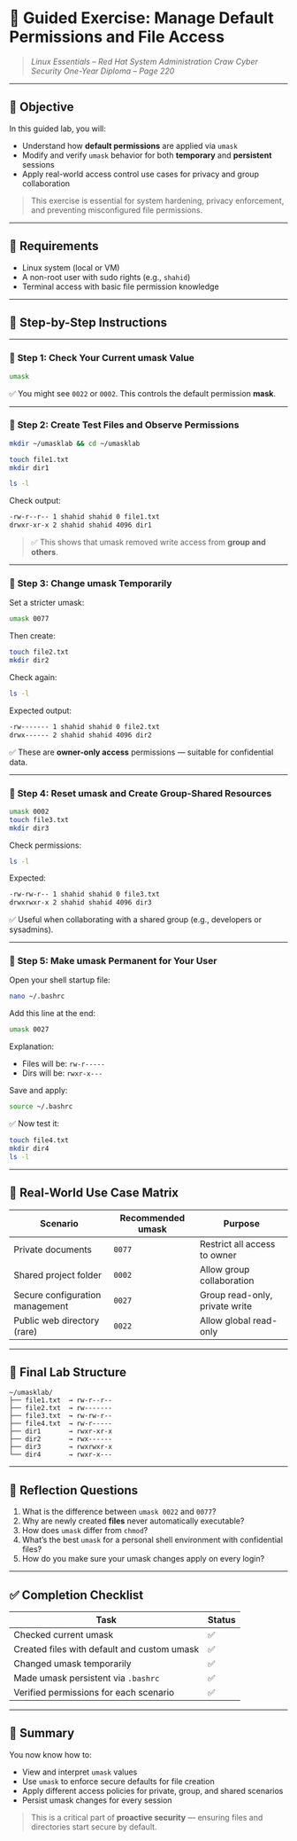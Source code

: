 # 🧪 **Guided Exercise: Manage Default Permissions and File Access**

> *Linux Essentials – Red Hat System Administration*
> *Craw Cyber Security One-Year Diploma – Page 220*

---

## 🎯 Objective

In this guided lab, you will:

* Understand how **default permissions** are applied via `umask`
* Modify and verify `umask` behavior for both **temporary** and **persistent** sessions
* Apply real-world access control use cases for privacy and group collaboration

> This exercise is essential for system hardening, privacy enforcement, and preventing misconfigured file permissions.

---

## 🧰 Requirements

* Linux system (local or VM)
* A non-root user with sudo rights (e.g., `shahid`)
* Terminal access with basic file permission knowledge

---

## 🧭 Step-by-Step Instructions

---

### 🔹 **Step 1: Check Your Current umask Value**

```bash
umask
```

✅ You might see `0022` or `0002`. This controls the default permission **mask**.

---

### 🔹 **Step 2: Create Test Files and Observe Permissions**

```bash
mkdir ~/umasklab && cd ~/umasklab

touch file1.txt
mkdir dir1

ls -l
```

Check output:

```bash
-rw-r--r-- 1 shahid shahid 0 file1.txt
drwxr-xr-x 2 shahid shahid 4096 dir1
```

> ✅ This shows that umask removed write access from **group and others**.

---

### 🔹 **Step 3: Change umask Temporarily**

Set a stricter umask:

```bash
umask 0077
```

Then create:

```bash
touch file2.txt
mkdir dir2
```

Check again:

```bash
ls -l
```

Expected output:

```bash
-rw------- 1 shahid shahid 0 file2.txt
drwx------ 2 shahid shahid 4096 dir2
```

✅ These are **owner-only access** permissions — suitable for confidential data.

---

### 🔹 **Step 4: Reset umask and Create Group-Shared Resources**

```bash
umask 0002
touch file3.txt
mkdir dir3
```

Check permissions:

```bash
ls -l
```

Expected:

```bash
-rw-rw-r-- 1 shahid shahid 0 file3.txt
drwxrwxr-x 2 shahid shahid 4096 dir3
```

✅ Useful when collaborating with a shared group (e.g., developers or sysadmins).

---

### 🔹 **Step 5: Make umask Permanent for Your User**

Open your shell startup file:

```bash
nano ~/.bashrc
```

Add this line at the end:

```bash
umask 0027
```

Explanation:

* Files will be: `rw-r-----`
* Dirs will be: `rwxr-x---`

Save and apply:

```bash
source ~/.bashrc
```

✅ Now test it:

```bash
touch file4.txt
mkdir dir4
ls -l
```

---

## 🔐 Real-World Use Case Matrix

| Scenario                        | Recommended umask | Purpose                        |
| ------------------------------- | ----------------- | ------------------------------ |
| Private documents               | `0077`            | Restrict all access to owner   |
| Shared project folder           | `0002`            | Allow group collaboration      |
| Secure configuration management | `0027`            | Group read-only, private write |
| Public web directory (rare)     | `0022`            | Allow global read-only         |

---

## 📂 Final Lab Structure

```text
~/umasklab/
├── file1.txt  → rw-r--r--
├── file2.txt  → rw-------
├── file3.txt  → rw-rw-r--
├── file4.txt  → rw-r-----
├── dir1       → rwxr-xr-x
├── dir2       → rwx------
├── dir3       → rwxrwxr-x
└── dir4       → rwxr-x---
```

---

## 🧠 Reflection Questions

1. What is the difference between `umask 0022` and `0077`?
2. Why are newly created **files** never automatically executable?
3. How does `umask` differ from `chmod`?
4. What’s the best `umask` for a personal shell environment with confidential files?
5. How do you make sure your umask changes apply on every login?

---

## ✅ Completion Checklist

| Task                                        | Status |
| ------------------------------------------- | ------ |
| Checked current umask                       | ✅      |
| Created files with default and custom umask | ✅      |
| Changed umask temporarily                   | ✅      |
| Made umask persistent via `.bashrc`         | ✅      |
| Verified permissions for each scenario      | ✅      |

---

## 📎 Summary

You now know how to:

* View and interpret `umask` values
* Use `umask` to enforce secure defaults for file creation
* Apply different access policies for private, group, and shared scenarios
* Persist umask changes for every session

> This is a critical part of **proactive security** — ensuring files and directories start secure by default.
